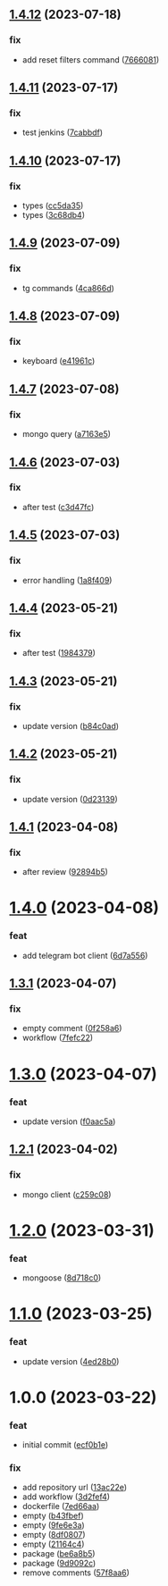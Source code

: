 ## [1.4.12](https://github.com/a-badalyan/torgi-gov-telegram-bot/compare/v1.4.11...v1.4.12) (2023-07-18)


### fix

* add reset filters command ([7666081](https://github.com/a-badalyan/torgi-gov-telegram-bot/commit/76660817a24ecf1061c170ea1ea7781d5c9bf82e))

## [1.4.11](https://github.com/a-badalyan/torgi-gov-telegram-bot/compare/v1.4.10...v1.4.11) (2023-07-17)


### fix

* test jenkins ([7cabbdf](https://github.com/a-badalyan/torgi-gov-telegram-bot/commit/7cabbdf2a4376fd190880c1566adc5f20fb6105e))

## [1.4.10](https://github.com/a-badalyan/torgi-gov-telegram-bot/compare/v1.4.9...v1.4.10) (2023-07-17)


### fix

* types ([cc5da35](https://github.com/a-badalyan/torgi-gov-telegram-bot/commit/cc5da35f46b4d6bd559020f366fcfb017dde75c3))
* types ([3c68db4](https://github.com/a-badalyan/torgi-gov-telegram-bot/commit/3c68db4a433fb35c8b3946845183bdb0c9803c41))

## [1.4.9](https://github.com/a-badalyan/torgi-gov-telegram-bot/compare/v1.4.8...v1.4.9) (2023-07-09)


### fix

* tg commands ([4ca866d](https://github.com/a-badalyan/torgi-gov-telegram-bot/commit/4ca866d41f1593033bc35f6e233bf2f1acf999c7))

## [1.4.8](https://github.com/a-badalyan/torgi-gov-telegram-bot/compare/v1.4.7...v1.4.8) (2023-07-09)


### fix

* keyboard ([e41961c](https://github.com/a-badalyan/torgi-gov-telegram-bot/commit/e41961c872c9ba809e4bb5eb1398fcabfe79df3d))

## [1.4.7](https://github.com/a-badalyan/torgi-gov-telegram-bot/compare/v1.4.6...v1.4.7) (2023-07-08)


### fix

* mongo query ([a7163e5](https://github.com/a-badalyan/torgi-gov-telegram-bot/commit/a7163e5957e986f1c79b61f0a4a7cec6439657ad))

## [1.4.6](https://github.com/a-badalyan/torgi-gov-telegram-bot/compare/v1.4.5...v1.4.6) (2023-07-03)


### fix

* after test ([c3d47fc](https://github.com/a-badalyan/torgi-gov-telegram-bot/commit/c3d47fc9de030c682873b4202b7f29b83ca8a199))

## [1.4.5](https://github.com/a-badalyan/torgi-gov-telegram-bot/compare/v1.4.4...v1.4.5) (2023-07-03)


### fix

* error handling ([1a8f409](https://github.com/a-badalyan/torgi-gov-telegram-bot/commit/1a8f409d160099d62270f525f6f8f2b207aa8154))

## [1.4.4](https://github.com/a-badalyan/torgi-gov-telegram-bot/compare/v1.4.3...v1.4.4) (2023-05-21)


### fix

* after test ([1984379](https://github.com/a-badalyan/torgi-gov-telegram-bot/commit/19843791beae5254d0b7bdd80d5b9862c1127521))

## [1.4.3](https://github.com/a-badalyan/torgi-gov-telegram-bot/compare/v1.4.2...v1.4.3) (2023-05-21)


### fix

* update version ([b84c0ad](https://github.com/a-badalyan/torgi-gov-telegram-bot/commit/b84c0ad70ff6e7ac430c9c5bba5b0b2ff1b2f6ec))

## [1.4.2](https://github.com/a-badalyan/torgi-gov-telegram-bot/compare/v1.4.1...v1.4.2) (2023-05-21)


### fix

* update version ([0d23139](https://github.com/a-badalyan/torgi-gov-telegram-bot/commit/0d2313909e192d6a5a433e72455913d37413481f))

## [1.4.1](https://github.com/a-badalyan/torgi-gov-telegram-bot/compare/v1.4.0...v1.4.1) (2023-04-08)


### fix

* after review ([92894b5](https://github.com/a-badalyan/torgi-gov-telegram-bot/commit/92894b52b91c07fda2f0c3908d64733f1d6f1c76))

# [1.4.0](https://github.com/a-badalyan/torgi-gov-telegram-bot/compare/v1.3.1...v1.4.0) (2023-04-08)


### feat

* add telegram bot client ([6d7a556](https://github.com/a-badalyan/torgi-gov-telegram-bot/commit/6d7a5560cf0757d2de47093276532143c0625bb8))

## [1.3.1](https://github.com/a-badalyan/torgi-gov-telegram-bot/compare/v1.3.0...v1.3.1) (2023-04-07)


### fix

* empty comment ([0f258a6](https://github.com/a-badalyan/torgi-gov-telegram-bot/commit/0f258a6858b6dcccc418ff034c07fb1aec57ee68))
* workflow ([7fefc22](https://github.com/a-badalyan/torgi-gov-telegram-bot/commit/7fefc2213ee5127579287621a3237b281c454d43))

# [1.3.0](https://github.com/a-badalyan/torgi-gov-telegram-bot/compare/v1.2.1...v1.3.0) (2023-04-07)


### feat

* update version ([f0aac5a](https://github.com/a-badalyan/torgi-gov-telegram-bot/commit/f0aac5a6d270460f626daf8afc602abe8d944170))

## [1.2.1](https://github.com/a-badalyan/torgi-gov-telegram-bot/compare/v1.2.0...v1.2.1) (2023-04-02)


### fix

* mongo client ([c259c08](https://github.com/a-badalyan/torgi-gov-telegram-bot/commit/c259c08fdb394433bf462d4e221128488acd6bc3))

# [1.2.0](https://github.com/a-badalyan/torgi-gov-telegram-bot/compare/v1.1.0...v1.2.0) (2023-03-31)


### feat

* mongoose ([8d718c0](https://github.com/a-badalyan/torgi-gov-telegram-bot/commit/8d718c0b538e11b844150f689be69884eeabf589))

# [1.1.0](https://github.com/a-badalyan/torgi-gov-telegram-bot/compare/v1.0.0...v1.1.0) (2023-03-25)


### feat

* update version ([4ed28b0](https://github.com/a-badalyan/torgi-gov-telegram-bot/commit/4ed28b0978d5f38058fafcee0407f139a4819a06))

# 1.0.0 (2023-03-22)


### feat

* initial commit ([ecf0b1e](https://github.com/a-badalyan/torgi-gov-telegram-bot/commit/ecf0b1e5a0d0afacf1b7a2f5b0bb17d5c2b53734))

### fix

* add repository url ([13ac22e](https://github.com/a-badalyan/torgi-gov-telegram-bot/commit/13ac22e93d91bc0e4d8fad0755893c5c5b11277c))
* add workflow ([3d2fef4](https://github.com/a-badalyan/torgi-gov-telegram-bot/commit/3d2fef4728321045cc641c3efca10d63d2615ab2))
* dockerfile ([7ed66aa](https://github.com/a-badalyan/torgi-gov-telegram-bot/commit/7ed66aa465f91385de659e4a4e2ddc6b3c94581a))
* empty ([b43fbef](https://github.com/a-badalyan/torgi-gov-telegram-bot/commit/b43fbef8ba561feab2bef3b2758aae0c54b9400c))
* empty ([9fe6e3a](https://github.com/a-badalyan/torgi-gov-telegram-bot/commit/9fe6e3a3b79e0d60a608f663092692f5a2807c80))
* empty ([8df0807](https://github.com/a-badalyan/torgi-gov-telegram-bot/commit/8df0807502e70b7da43a9a750a68a8e9549ab4e5))
* empty ([21164c4](https://github.com/a-badalyan/torgi-gov-telegram-bot/commit/21164c4d3d1251f28146e416cfa4524f1d182f02))
* package ([be6a8b5](https://github.com/a-badalyan/torgi-gov-telegram-bot/commit/be6a8b5da3cd1981c76ccd4bfa4a154efb850b88))
* package ([9d9092c](https://github.com/a-badalyan/torgi-gov-telegram-bot/commit/9d9092c9d1e7f80a5590c3d17b3d4ed53c438f75))
* remove comments ([57f8aa6](https://github.com/a-badalyan/torgi-gov-telegram-bot/commit/57f8aa6a8a3875aa4891f85232077e9aa7401f2c))
